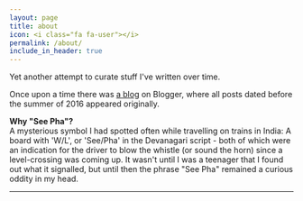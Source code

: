 ```yaml
---
layout: page
title: about
icon: <i class="fa fa-user"></i>
permalink: /about/
include_in_header: true
---
```


Yet another attempt to curate stuff I've written over time.  

Once upon a time there was [a blog](http://anotherbloggerbloke.blogspot.com) on Blogger, where all posts dated before the summer of 2016 appeared originally.  

**Why "See Pha"?**  
A mysterious symbol I had spotted often while travelling on trains in India: A board with 'W/L', or 'See/Pha' in the Devanagari script - both of which were an indication for the driver to blow the whistle (or sound the horn) since a level-crossing was coming up. It wasn't until I was a teenager that I found out what it signalled, but until then the phrase "See Pha" remained a curious oddity in my head.

<hr/>
<!-- <br/> -->
<!-- [<i class="fa fa-rss-square" aria-hidden="true"></i> My blogger blog](http://anotherbloggerbloke.blogspot.com) is where all posts dated before the summer of 2016 appeared originally.   -->
<!-- [<i class="fa fa-twitter-square"></i> @tuxerman](http://www.twitter.com/tuxerman) on twitter -->
